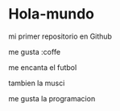 # Hola-mundo

mi primer repositorio en Github

me gusta :coffe 

me encanta el futbol

tambien la musci

me gusta la  programacion
